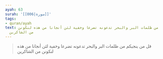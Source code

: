 ```yaml
---
ayah: 63
surah: '[[006|سورة]]'
tags:
- quran/ayah
text: قل من ينجيكم من ظلمات البر والبحر تدعونه تضرعا وخفية لئن أنجانا من هذه لنكونن
  من الشاكرين
---
```

> قل من ينجيكم من ظلمات البر والبحر تدعونه تضرعا وخفية لئن أنجانا من هذه لنكونن من الشاكرين
